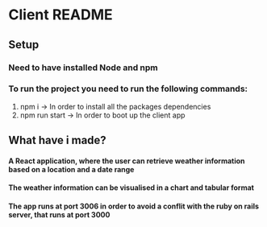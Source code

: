 # Client README

## Setup
### Need to have installed Node and npm
### To run the project you need to run the following commands:
1. npm i -> In order to install all the packages dependencies
2. npm run start -> In order to boot up the client app

## What have i made?
#### A React application, where the user can retrieve weather information based on a location and a date range
#### The weather information can be visualised in a chart and tabular format
#### The app runs at port 3006 in order to avoid a conflit with the ruby on rails server, that runs at port 3000
